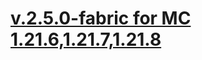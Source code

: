 # [v.2.5.0-fabric for MC 1.21.6,1.21.7,1.21.8](https://github.com/XxRexRaptorxX/MineTraps/compare/v.2.5.0-fabric-dev1...v.2.5.0-fabric-dev2)

